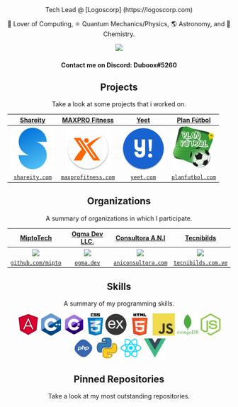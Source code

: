 <div align="center">
Tech Lead @ [Logoscorp] (https://logoscorp.com)

🧮 Lover of Computing, ⚛️ Quantum Mechanics/Physics, 🌎 Astronomy, and 🧪 Chemistry.  
  
![](https://komarev.com/ghpvc/?username=duboox&color=blueviolet)

#### Contact me on Discord: Duboox#5260
</div>

<h2 align="center">Projects</h2>
<p align="center">Take a look at some projects that i worked on.</p>

| <a href="https://shareity.com" target="_blank">**Shareity**</a> | <a href="https://maxprofitness.com" target="_blank">**MAXPRO Fitness**</a> | <a href="https://yeet.com" target="_blank">**Yeet**</a> | <a href="https://planfutbol.com" target="_blank">**Plan Fútbol**</a> |
| :---: | :---: | :---: | :---: |
| <img align='center' src='https://raw.githubusercontent.com/Duboox/Duboox/master/projects/shareity.png' height='100px'> | <img align='center' src='https://raw.githubusercontent.com/Duboox/Duboox/master/projects/maxpro.png' height='100px'> | <img align='center' src='https://raw.githubusercontent.com/Duboox/Duboox/master/projects/yeet.png' height='100px'>  | <img align='center' src='https://raw.githubusercontent.com/Duboox/Duboox/master/projects/plan_futbol.png' height='100px'> |
| <a href="https://shareity.com" target="_blank">`shareity.com`</a> | <a href="https://maxprofitness.com" target="_blank">`maxprofitness.com`</a> | <a href="https://yeet.com" target="_blank">`yeet.com`</a> | <a href="https://planfutbol.com" target="_blank">`planfutbol.com`</a> |

<h2 align="center">Organizations</h2>
<p align="center">A summary of organizations in which I participate.</p>

| <a href="https://github.com/mipto" target="_blank">**MiptoTech**</a> | <a href="https://ogma.dev" target="_blank">**Ogma Dev LLC.**</a> | <a href="https://aniconsultora.com" target="_blank">**Consultora A.N.I**</a> | <a href="https://tecnibilds.com.ve" target="_blank">**Tecnibilds**</a> |
|:---: | :---: | :---: | :---:|
| <img align='center' src='https://avatars2.githubusercontent.com/u/22181719?s=400&v=4' height='100px'> | <img align='center' src='https://avatars2.githubusercontent.com/u/22181717?s=400&v=4' height='100px'> | <img align='center' src='https://avatars2.githubusercontent.com/u/22181718?s=200&v=4' height='100px'>  | <img align='center' src='https://avatars2.githubusercontent.com/u/22181720?s=400&v=4' height='100px'> |
| <a href="https://github.com/mipto" target="_blank">`github.com/mipto`</a> | <a href="https://ogma.dev" target="_blank">`ogma.dev`</a> | <a href="https://aniconsultora.com" target="_blank">`aniconsultora.com`</a> | <a href="https://tecnibilds.com.ve" target="_blank">`tecnibilds.com.ve`</a> |

<h2 align="center">Skills</h2>
<p align="center">A summary of my programming skills.</p>

<p align="center">
  <img src='https://raw.githubusercontent.com/duboox/duboox/master/skills/angular.png' height='50px'>
  <img src='https://raw.githubusercontent.com/duboox/duboox/master/skills/cpp.png' height='50px'>
  <img src='https://raw.githubusercontent.com/duboox/duboox/master/skills/csharp.png' height='50px'>
  <img src='https://raw.githubusercontent.com/duboox/duboox/master/skills/css.png' height='50px'>
  <img src='https://raw.githubusercontent.com/duboox/duboox/master/skills/express.png' height='50px'>
  <img src='https://raw.githubusercontent.com/duboox/duboox/master/skills/html.png' height='50px'>
  <!-- <img src='https://raw.githubusercontent.com/duboox/duboox/master/skills/java.png' height='50px'> -->
  <img src='https://raw.githubusercontent.com/duboox/duboox/master/skills/javascript.jpg' height='50px'>
  <!-- <img src='https://raw.githubusercontent.com/duboox/duboox/master/skills/lua.png' height='50px'> -->
  <img src='https://raw.githubusercontent.com/duboox/duboox/master/skills/mongo.png' height='50px'>
  <img src='https://raw.githubusercontent.com/duboox/duboox/master/skills/nodejs.png' height='50px'>
  <img src='https://raw.githubusercontent.com/duboox/duboox/master/skills/php.png' height='50px'>
  <img src='https://raw.githubusercontent.com/duboox/duboox/master/skills/python.png' height='50px'>
  <img src='https://raw.githubusercontent.com/duboox/duboox/master/skills/react.png' height='50px'>
  <!-- <img src='https://raw.githubusercontent.com/duboox/duboox/master/skills/unity.png' height='50px'> -->
  <img src='https://raw.githubusercontent.com/duboox/duboox/master/skills/vue.png' height='50px'>
</p>

<h2 align="center">Pinned Repositories</h2>
<p align="center">Take a look at my most outstanding repositories.</p>
